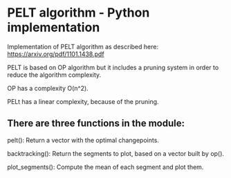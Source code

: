 # PELT algorithm - Python implementation

Implementation of PELT algorithm as described here: https://arxiv.org/pdf/1101.1438.pdf

PELT is based on OP algorithm but it includes a pruning system in order to reduce the algorithm complexity.

OP has a complexity O(n^2).

PELt has a linear complexity, because of the pruning.

## There are three functions in the module:

pelt(): Return a vector with the optimal changepoints.

backtracking(): Return the segments to plot, based on a vector built by op().

plot_segments(): Compute the mean of each segment and plot them.
